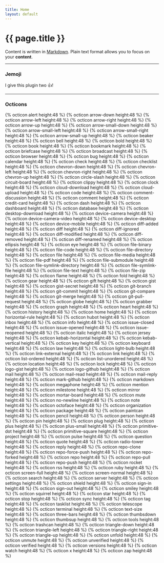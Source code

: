 ```yaml
---
title: Home
layout: default
---
```


# {{ page.title }}

Content is written in [Markdown](https://learnxinyminutes.com/docs/markdown/). Plain text format allows you to focus on your **content**.

-----

### Jemoji
I give this plugin two :+1:!

-----

### Octicons
{% octicon alert height:48 %}
{% octicon arrow-down height:48 %}
{% octicon arrow-left height:48 %}
{% octicon arrow-right height:48 %}
{% octicon arrow-up height:48 %}
{% octicon arrow-small-down height:48 %}
{% octicon arrow-small-left height:48 %}
{% octicon arrow-small-right height:48 %}
{% octicon arrow-small-up height:48 %}
{% octicon beaker height:48 %}
{% octicon bell height:48 %}
{% octicon bold height:48 %}
{% octicon book height:48 %}
{% octicon bookmark height:48 %}
{% octicon briefcase height:48 %}
{% octicon broadcast height:48 %}
{% octicon browser height:48 %}
{% octicon bug height:48 %}
{% octicon calendar height:48 %}
{% octicon check height:48 %}
{% octicon checklist height:48 %}
{% octicon chevron-down height:48 %}
{% octicon chevron-left height:48 %}
{% octicon chevron-right height:48 %}
{% octicon chevron-up height:48 %}
{% octicon circle-slash height:48 %}
{% octicon circuit-board height:48 %}
{% octicon clippy height:48 %}
{% octicon clock height:48 %}
{% octicon cloud-download height:48 %}
{% octicon cloud-upload height:48 %}
{% octicon code height:48 %}
{% octicon comment-discussion height:48 %}
{% octicon comment height:48 %}
{% octicon credit-card height:48 %}
{% octicon dash height:48 %}
{% octicon dashboard height:48 %}
{% octicon database height:48 %}
{% octicon desktop-download height:48 %}
{% octicon device-camera height:48 %}
{% octicon device-camera-video height:48 %}
{% octicon device-desktop height:48 %}
{% octicon device-mobile height:48 %}
{% octicon diff-added height:48 %}
{% octicon diff height:48 %}
{% octicon diff-ignored height:48 %}
{% octicon diff-modified height:48 %}
{% octicon diff-removed height:48 %}
{% octicon diff-renamed height:48 %}
{% octicon ellipsis height:48 %}
{% octicon eye height:48 %}
{% octicon file-binary height:48 %}
{% octicon file-code height:48 %}
{% octicon file-directory height:48 %}
{% octicon file height:48 %}
{% octicon file-media height:48 %}
{% octicon file-pdf height:48 %}
{% octicon file-submodule height:48 %}
{% octicon file-symlink-directory height:48 %}
{% octicon file-symlink-file height:48 %}
{% octicon file-text height:48 %}
{% octicon file-zip height:48 %}
{% octicon flame height:48 %}
{% octicon fold height:48 %}
{% octicon gear height:48 %}
{% octicon gift height:48 %}
{% octicon gist height:48 %}
{% octicon gist-secret height:48 %}
{% octicon git-branch height:48 %}
{% octicon git-commit height:48 %}
{% octicon git-compare height:48 %}
{% octicon git-merge height:48 %}
{% octicon git-pull-request height:48 %}
{% octicon globe height:48 %}
{% octicon grabber height:48 %}
{% octicon graph height:48 %}
{% octicon heart height:48 %}
{% octicon history height:48 %}
{% octicon home height:48 %}
{% octicon horizontal-rule height:48 %}
{% octicon hubot height:48 %}
{% octicon inbox height:48 %}
{% octicon info height:48 %}
{% octicon issue-closed height:48 %}
{% octicon issue-opened height:48 %}
{% octicon issue-reopened height:48 %}
{% octicon italic height:48 %}
{% octicon jersey height:48 %}
{% octicon kebab-horizontal height:48 %}
{% octicon kebab-vertical height:48 %}
{% octicon key height:48 %}
{% octicon keyboard height:48 %}
{% octicon law height:48 %}
{% octicon light-bulb height:48 %}
{% octicon link-external height:48 %}
{% octicon link height:48 %}
{% octicon list-ordered height:48 %}
{% octicon list-unordered height:48 %}
{% octicon location height:48 %}
{% octicon lock height:48 %}
{% octicon logo-gist height:48 %}
{% octicon logo-github height:48 %}
{% octicon mail height:48 %}
{% octicon mail-read height:48 %}
{% octicon mail-reply height:48 %}
{% octicon mark-github height:48 %}
{% octicon markdown height:48 %}
{% octicon megaphone height:48 %}
{% octicon mention height:48 %}
{% octicon milestone height:48 %}
{% octicon mirror height:48 %}
{% octicon mortar-board height:48 %}
{% octicon mute height:48 %}
{% octicon no-newline height:48 %}
{% octicon note height:48 %}
{% octicon octoface height:48 %}
{% octicon organization height:48 %}
{% octicon package height:48 %}
{% octicon paintcan height:48 %}
{% octicon pencil height:48 %}
{% octicon person height:48 %}
{% octicon pin height:48 %}
{% octicon plug height:48 %}
{% octicon plus height:48 %}
{% octicon plus-small height:48 %}
{% octicon primitive-dot height:48 %}
{% octicon primitive-square height:48 %}
{% octicon project height:48 %}
{% octicon pulse height:48 %}
{% octicon question height:48 %}
{% octicon quote height:48 %}
{% octicon radio-tower height:48 %}
{% octicon reply height:48 %}
{% octicon repo-clone height:48 %}
{% octicon repo-force-push height:48 %}
{% octicon repo-forked height:48 %}
{% octicon repo height:48 %}
{% octicon repo-pull height:48 %}
{% octicon repo-push height:48 %}
{% octicon rocket height:48 %}
{% octicon rss height:48 %}
{% octicon ruby height:48 %}
{% octicon screen-full height:48 %}
{% octicon screen-normal height:48 %}
{% octicon search height:48 %}
{% octicon server height:48 %}
{% octicon settings height:48 %}
{% octicon shield height:48 %}
{% octicon sign-in height:48 %}
{% octicon sign-out height:48 %}
{% octicon smiley height:48 %}
{% octicon squirrel height:48 %}
{% octicon star height:48 %}
{% octicon stop height:48 %}
{% octicon sync height:48 %}
{% octicon tag height:48 %}
{% octicon tasklist height:48 %}
{% octicon telescope height:48 %}
{% octicon terminal height:48 %}
{% octicon text-size height:48 %}
{% octicon three-bars height:48 %}
{% octicon thumbsdown height:48 %}
{% octicon thumbsup height:48 %}
{% octicon tools height:48 %}
{% octicon trashcan height:48 %}
{% octicon triangle-down height:48 %}
{% octicon triangle-left height:48 %}
{% octicon triangle-right height:48 %}
{% octicon triangle-up height:48 %}
{% octicon unfold height:48 %}
{% octicon unmute height:48 %}
{% octicon unverified height:48 %}
{% octicon verified height:48 %}
{% octicon versions height:48 %}
{% octicon watch height:48 %}
{% octicon x height:48 %}
{% octicon zap height:48 %}
